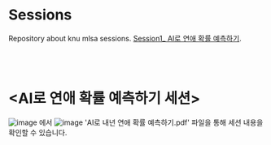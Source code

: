 # Sessions
Repository about knu mlsa sessions.
[Session1_ AI로 연애 확률 예측하기](http://www.google.co.kr).

<br><br>

# <AI로 연애 확률 예측하기 세션>
![image](https://github.com/KNU-MLSA/Sessions/assets/114579651/632337de-fdb7-4238-ba83-f0a51280a598)
에서 
![image](https://github.com/KNU-MLSA/Sessions/assets/114579651/fe5f8b06-73ab-4ebd-94a3-dfc2ea8bb1ad)
'AI로 내년 연애 확률 예측하기.pdf' 파일을 통해 세션 내용을 확인할 수 있습니다.
